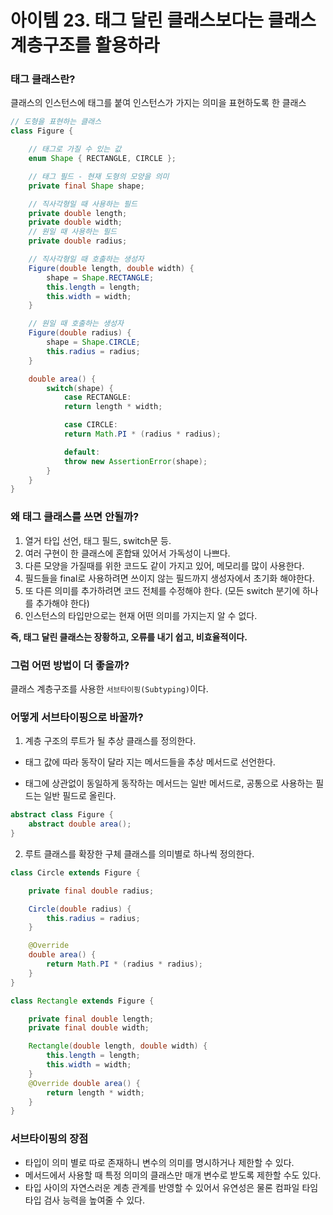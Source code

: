 # 아이템 23. 태그 달린 클래스보다는 클래스 계층구조를 활용하라

### 태그 클래스란?

클래스의 인스턴스에 태그를 붙여 인스턴스가 가지는 의미을 표현하도록 한 클래스

```JAVA
// 도형을 표현하는 클래스
class Figure {

    // 태그로 가질 수 있는 값
	enum Shape { RECTANGLE, CIRCLE };

	// 태그 필드 - 현재 도형의 모양을 의미
	private final Shape shape;

	// 직사각형일 때 사용하는 필드
	private double length;
	private double width;
	// 원일 때 사용하는 필드
	private double radius;

	// 직사각형일 때 호출하는 생성자
	Figure(double length, double width) {
		shape = Shape.RECTANGLE;
		this.length = length;
		this.width = width;
	}

	// 원일 때 호출하는 생성자
	Figure(double radius) {
		shape = Shape.CIRCLE;
		this.radius = radius;
	}

	double area() {
		switch(shape) {
			case RECTANGLE:
			return length * width;

			case CIRCLE:
			return Math.PI * (radius * radius);

			default:
			throw new AssertionError(shape);
		}
	}
}
```

### 왜 태그 클래스를 쓰면 안될까?

1. 열거 타입 선언, 태그 필드, switch문 등.
2. 여러 구현이 한 클래스에 혼합돼 있어서 가독성이 나쁘다.
3. 다른 모양을 가질때를 위한 코드도 같이 가지고 있어, 메모리를 많이 사용한다.
4. 필드들을 final로 사용하려면 쓰이지 않는 필드까지 생성자에서 초기화 해야한다.
5. 또 다른 의미를 추가하려면 코드 전체를 수정해야 한다. (모든 switch 분기에 하나를 추가해야 한다)
6. 인스턴스의 타입만으로는 현재 어떤 의미를 가지는지 알 수 없다.

**즉, 태그 달린 클래스는 장황하고, 오류를 내기 쉽고, 비효율적이다.**

### 그럼 어떤 방법이 더 좋을까?

클래스 계층구조를 사용한 `서브타이핑(Subtyping)`이다.

### 어떻게 서브타이핑으로 바꿀까?

1. 계층 구조의 루트가 될 추상 클래스를 정의한다.

  * 태그 값에 따라 동작이 달라 지는 메서드들을 추상 메서드로 선언한다.

  * 태그에 상관없이 동일하게 동작하는 메서드는 일반 메서드로, 공통으로 사용하는 필드는 일반 필드로 올린다.

```JAVA
abstract class Figure {
    abstract double area();
}
```

2. 루트 클래스를 확장한 구체 클래스를 의미별로 하나씩 정의한다.

```JAVA
class Circle extends Figure {

    private final double radius;

    Circle(double radius) { 
        this.radius = radius; 
    }

    @Override 
    double area() { 
        return Math.PI * (radius * radius); 
    }
}

class Rectangle extends Figure {

    private final double length;
    private final double width;

    Rectangle(double length, double width) {
        this.length = length;
        this.width = width;
    }
    @Override double area() { 
        return length * width; 
    }
}
```

### 서브타이핑의 장점

* 타입이 의미 별로 따로 존재하니 변수의 의미를 명시하거나 제한할 수 있다.
* 메서드에서 사용할 때 특정 의미의 클래스만 매개 변수로 받도록 제한할 수도 있다. 
* 타입 사이의 자연스러운 계층 관계를 반영할 수 있어서 유연성은 물론 컴파일 타임 타입 검사 능력을 높여줄 수 있다.